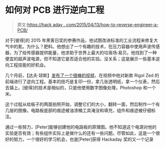 # 如何对 PCB 进行逆向工程

> 原文:[https://hack aday . com/2015/04/13/how-to-reverse-engineer-a-PCB/](https://hackaday.com/2015/04/13/how-to-reverse-engineer-a-pcb/)

对于[彼得]的 2015 年黑客日奖的参赛作品，他试图改进标准的工业流程来修复大气中的氮。为什么？肥料。他想出了一个有趣的技术，在压力容器中使用声波传感器，为了给传感器提供能量，他求助于世界上最大的垃圾场:易贝。他找到了一种便宜的超声波电源，但不知道它是否适合他的实验。没关系；这是展示一些基本逆向工程技能的好机会。

几个月前，【达夫·琼斯】[发布了一个很棒的视频](https://www.youtube.com/watch?v=lJVrTV_BeGg)，在视频中他对新款 Rigol Zed 的前端进行了逆向工程。基本的技巧是复印一份，拿几张透明纸，拿一个仪表，然后去镇上。[彼得]的技术是相似的，只是他使用数字图像处理，Photoshop 和一个米。

这个过程从给板子的两面拍照开始，调整它们的大小，翻转一面，然后制作一个有几层的图像。电路板底部的痕迹被油漆桶工具淹没和填充，组件和痕迹被仔细标注。

通过一些努力，[Peter]能够创建他的电路板的原理图。他不知道这个电源对他的实验是否有效；有些组件实际上是做什么的还有一些问题。尽管如此，这是一个很好的努力，一个很好的学习机会，也是[Peter]获得 Hackaday 奖的又一个记录